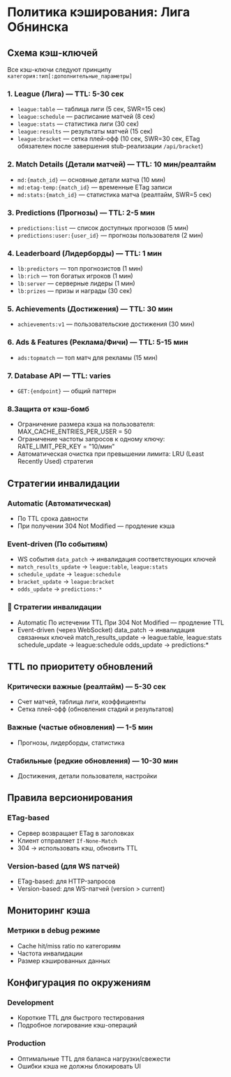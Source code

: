 # Политика кэширования: Лига Обнинска

## Схема кэш-ключей

Все кэш-ключи следуют принципу `категория:тип[:дополнительные_параметры]`

### 1. League (Лига) — TTL: 5-30 сек
- `league:table` — таблица лиги (5 сек, SWR=15 сек)
- `league:schedule` — расписание матчей (8 сек)
- `league:stats` — статистика лиги (30 сек)
- `league:results` — результаты матчей (15 сек)
- `league:bracket` — сетка плей-офф (10 сек, SWR=30 сек, ETag обязателен после завершения stub-реализации `/api/bracket`)

### 2. Match Details (Детали матчей) — TTL: 10 мин/реалтайм
- `md:{match_id}` — основные детали матча (10 мин)
- `md:etag-temp:{match_id}` — временные ETag записи
- `md:stats:{match_id}` — статистика матча (реалтайм, SWR=5 сек)

### 3. Predictions (Прогнозы) — TTL: 2-5 мин
- `predictions:list` — список доступных прогнозов (5 мин)
- `predictions:user:{user_id}` — прогнозы пользователя (2 мин)

### 4. Leaderboard (Лидерборды) — TTL: 1 мин
- `lb:predictors` — топ прогнозистов (1 мин)
- `lb:rich` — топ богатых игроков (1 мин) 
- `lb:server` — серверные лидеры (1 мин)
- `lb:prizes` — призы и награды (30 сек)

### 5. Achievements (Достижения) — TTL: 30 мин
- `achievements:v1` — пользовательские достижения (30 мин)

### 6. Ads & Features (Реклама/Фичи) — TTL: 5-15 мин
- `ads:topmatch` — топ матч для рекламы (15 мин)

### 7. Database API — TTL: varies
- `GET:{endpoint}` — общий паттерн

###	8.Защита от кэш-бомб
-	Ограничение размера кэша на пользователя:
	MAX_CACHE_ENTRIES_PER_USER = 50
-	Ограничение частоты запросов к одному ключу:
	RATE_LIMIT_PER_KEY = "10/мин"
-	Автоматическая очистка при превышении лимита:
	LRU (Least Recently Used) стратегия

## Стратегии инвалидации

### Automatic (Автоматическая)
- По TTL срока давности
- При получении 304 Not Modified — продление кэша

### Event-driven (По событиям)
- WS события `data_patch` → инвалидация соответствующих ключей
- `match_results_update` → `league:table`, `league:stats`
- `schedule_update` → `league:schedule`
- `bracket_update` → `league:bracket`
- `odds_update` → `predictions:*`

###	🔁 Стратегии инвалидации
-	Automatic
    По истечении TTL
    При 304 Not Modified — продление TTL
-	Event-driven (через WebSocket)
    data_patch → инвалидация связанных ключей
    match_results_update → league:table, league:stats
    schedule_update → league:schedule
    odds_update → predictions:*

## TTL по приоритету обновлений

### Критически важные (реалтайм) — 5-30 сек
- Счет матчей, таблица лиги, коэффициенты
- Сетка плей-офф (обновления стадий и результатов)

### Важные (частые обновления) — 1-5 мин
- Прогнозы, лидерборды, статистика

### Стабильные (редкие обновления) — 10-30 мин
- Достижения, детали пользователя, настройки

## Правила версионирования

### ETag-based
- Сервер возвращает ETag в заголовках
- Клиент отправляет `If-None-Match`
- 304 → использовать кэш, обновить TTL

### Version-based (для WS патчей)
- ETag-based: для HTTP-запросов
- Version-based: для WS-патчей (version > current)

## Мониторинг кэша

### Метрики в debug режиме
- Cache hit/miss ratio по категориям
- Частота инвалидации
- Размер кэшированных данных

## Конфигурация по окружениям

### Development
- Короткие TTL для быстрого тестирования
- Подробное логирование кэш-операций

### Production
- Оптимальные TTL для баланса нагрузки/свежести
- Ошибки кэша не должны блокировать UI